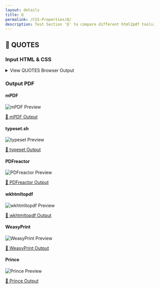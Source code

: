 ```yaml
---
layout: details
title: Q
permalink: /CSS-Properties/Q/
description: Test Section 'Q' to compare different html2pdf tools.
---
```




## 🔬 QUOTES

### Input HTML & CSS

<details>
    <summary>
        View QUOTES Browser Output
    </summary>
    <img src="/{{ page.path }}/../browser_screenshot__html_CSS_Properties_Q_quotes.html.pdf.png" />
    <p>
        <a href="https://raw.githubusercontent.com/azettl/compare.html2pdf.tools/master//html/CSS%20Properties/Q/quotes.html" target="_blank" rel="noopener">📄 Get Input HTML on GitHub</a>
    </p>
</details>

### Output PDF

<div class="details-boxes">
    <div>
        <h4>mPDF</h4>
        <img src="/{{ page.path }}/../mpdf__html_CSS_Properties_Q_quotes.html.png" alt="mPDF Preview" />
        <p>
            <a href="/{{ page.path }}/../mpdf__html_CSS_Properties_Q_quotes.html.pdf" target="_blank">📕 mPDF Output</a>
        </p>
    </div>
    <div>
        <h4>typeset.sh</h4>
        <img src="/{{ page.path }}/../typeset__html_CSS_Properties_Q_quotes.html.png" alt="typeset Preview" />
        <p>
            <a href="/{{ page.path }}/../typeset__html_CSS_Properties_Q_quotes.html.pdf" target="_blank">📕 typeset Output</a>
        </p>
    </div>
    <div>
        <h4>PDFreactor</h4>
        <img src="/{{ page.path }}/../pdfreactor__html_CSS_Properties_Q_quotes.html.png" alt="PDFreactor Preview" />
        <p>
            <a href="/{{ page.path }}/../pdfreactor__html_CSS_Properties_Q_quotes.html.pdf" target="_blank">📕 PDFreactor Output</a>
        </p>
    </div>
    <div>
        <h4>wkhtmltopdf</h4>
        <img src="/{{ page.path }}/../wkhtmltopdf__html_CSS_Properties_Q_quotes.html.png" alt="wkhtmltopdf Preview" />
        <p>
            <a href="/{{ page.path }}/../wkhtmltopdf__html_CSS_Properties_Q_quotes.html.pdf" target="_blank">📕 wkhtmltopdf Output</a>
        </p>
    </div>
    <div>
        <h4>WeasyPrint</h4>
        <img src="/{{ page.path }}/../weasyprint__html_CSS_Properties_Q_quotes.html.png" alt="WeasyPrint Preview" />
        <p>
            <a href="/{{ page.path }}/../weasyprint__html_CSS_Properties_Q_quotes.html.pdf" target="_blank">📕 WeasyPrint Output</a>
        </p>
    </div>
    <div>
        <h4>Prince</h4>
        <img src="/{{ page.path }}/../princexml__html_CSS_Properties_Q_quotes.html.png" alt="Prince Preview" />
        <p>
            <a href="/{{ page.path }}/../princexml__html_CSS_Properties_Q_quotes.html.pdf" target="_blank">📕 Prince Output</a>
        </p>
    </div>
</div>


